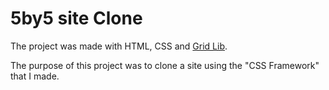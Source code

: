 # 5by5 site Clone

The project was made with HTML, CSS and [Grid Lib](https://github.com/rarysson/grid-lib).

The purpose of this project was to clone a site using the "CSS Framework" that I made.
